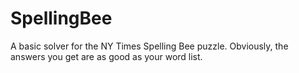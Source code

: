# SpellingBee

A basic solver for the NY Times Spelling Bee puzzle. Obviously, the answers you get are as good as your word list. 
